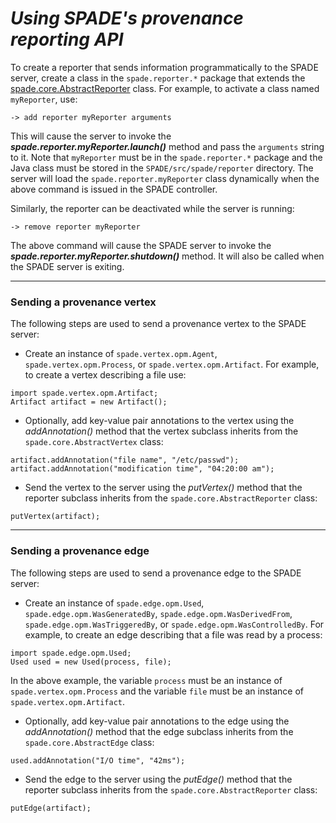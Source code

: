 # _Using SPADE's provenance reporting API_ #

To create a reporter that sends information programmatically to the SPADE server, create a class in the `spade.reporter.*` package that extends the [spade.core.AbstractReporter](http://code.google.com/p/data-provenance/source/browse/trunk/SPADE/src/spade/core/AbstractReporter.java) class. For example, to activate a class named `myReporter`, use:

```
-> add reporter myReporter arguments
```

This will cause the server to invoke the _**spade.reporter.myReporter.launch()**_ method and pass the `arguments` string to it. Note that `myReporter` must be in the `spade.reporter.*` package and the Java class must be stored in the `SPADE/src/spade/reporter` directory. The server will load the `spade.reporter.myReporter` class dynamically when the above command is issued in the SPADE controller.

Similarly, the reporter can be deactivated while the server is running:

```
-> remove reporter myReporter
```

The above command will cause the SPADE server to invoke the _**spade.reporter.myReporter.shutdown()**_ method. It will also be called when the SPADE server is exiting.


---


### Sending a provenance vertex ###

The following steps are used to send a provenance vertex to the SPADE server:

  * Create an instance of `spade.vertex.opm.Agent`, `spade.vertex.opm.Process`, or `spade.vertex.opm.Artifact`. For example, to create a vertex describing a file use:

```
import spade.vertex.opm.Artifact;
Artifact artifact = new Artifact();
```

  * Optionally, add key-value pair annotations to the vertex using the _addAnnotation()_ method that the vertex subclass inherits from the `spade.core.AbstractVertex` class:

```
artifact.addAnnotation("file name", "/etc/passwd");
artifact.addAnnotation("modification time", "04:20:00 am");
```

  * Send the vertex to the server using the _putVertex()_ method that the reporter subclass inherits from the `spade.core.AbstractReporter` class:

```
putVertex(artifact);
```


---


### Sending a provenance edge ###

The following steps are used to send a provenance edge to the SPADE server:

  * Create an instance of `spade.edge.opm.Used`, `spade.edge.opm.WasGeneratedBy`, `spade.edge.opm.WasDerivedFrom`, `spade.edge.opm.WasTriggeredBy`, or `spade.edge.opm.WasControlledBy`. For example, to create an edge describing that a file was read by a process:

```
import spade.edge.opm.Used;
Used used = new Used(process, file);
```

In the above example, the variable `process` must be an instance of `spade.vertex.opm.Process` and the variable `file` must be an instance of `spade.vertex.opm.Artifact`.

  * Optionally, add key-value pair annotations to the edge using the _addAnnotation()_ method that the edge subclass inherits from the `spade.core.AbstractEdge` class:

```
used.addAnnotation("I/O time", "42ms");
```

  * Send the edge to the server using the _putEdge()_ method that the reporter subclass inherits from the `spade.core.AbstractReporter` class:

```
putEdge(artifact);
```